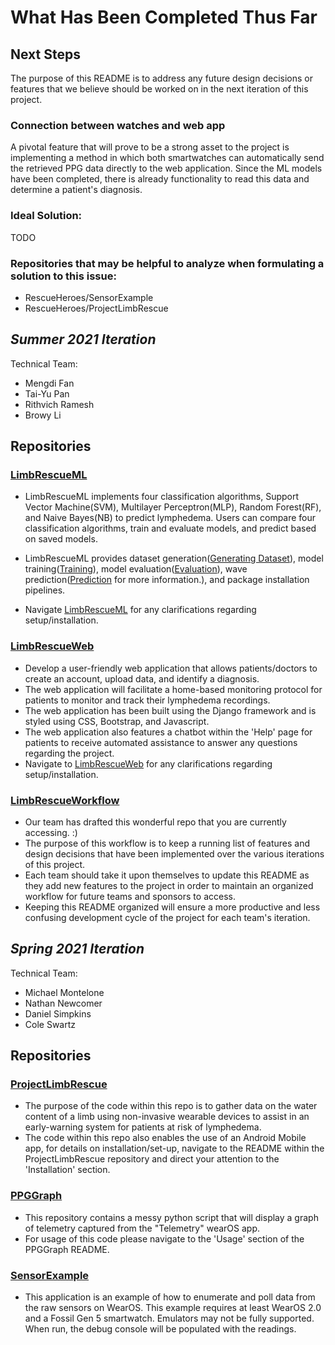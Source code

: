 # What Has Been Completed Thus Far

## Next Steps
The purpose of this README is to address any future design decisions or features that we believe should be worked on in the next iteration of this project.

### Connection between watches and web app
A pivotal feature that will prove to be a strong asset to the project is implementing a method in which both smartwatches can automatically send the retrieved PPG data directly to the web application. Since the ML models have been completed, there is already functionality to read this data and determine a patient's diagnosis. 

### Ideal Solution:
TODO

### Repositories that may be helpful to analyze when formulating a solution to this issue:
- RescueHeroes/SensorExample
- RescueHeroes/ProjectLimbRescue

## *Summer 2021 Iteration*

Technical Team:
-  Mengdi Fan 
-  Tai-Yu Pan
-  Rithvich Ramesh
-  Browy Li

## Repositories
### [LimbRescueML](https://github.com/Rescue-Heroes/LimbRescueML)
- LimbRescueML implements four classification algorithms, Support Vector Machine(SVM), Multilayer Perceptron(MLP), Random Forest(RF), and Naive Bayes(NB) to predict lymphedema. Users can compare four classification algorithms, train and evaluate models, and predict based on saved models.
- LimbRescueML provides dataset generation([Generating Dataset](https://github.com/Rescue-Heroes/LimbRescueML#getting-started)), model training([Training](https://github.com/Rescue-Heroes/LimbRescueML#training)), model evaluation([Evaluation](https://github.com/Rescue-Heroes/LimbRescueML/blob/main/docs/evaluation.md)), wave prediction([Prediction](https://github.com/Rescue-Heroes/LimbRescueML/blob/main/docs/prediction.md) for more information.), and package installation pipelines.

- Navigate [LimbRescueML](https://github.com/Rescue-Heroes/LimbRescueML) for any clarifications regarding setup/installation.

### [LimbRescueWeb](https://github.com/Rescue-Heroes/LimbRescueWeb)
- Develop a user-friendly web application that allows patients/doctors to create an account, upload data, and identify a diagnosis. 
- The web application will facilitate a home-based monitoring protocol for patients to monitor and track their lymphedema recordings.
- The web application has been built using the Django framework and is styled using CSS, Bootstrap, and Javascript. 
- The web application also features a chatbot within the 'Help' page for patients to receive automated assistance to answer any questions regarding the project.
- Navigate to [LimbRescueWeb](https://github.com/Rescue-Heroes/LimbRescueWeb) for any clarifications regarding setup/installation.

### [LimbRescueWorkflow](https://github.com/Rescue-Heroes/LimbRescueWorkflow)
- Our team has drafted this wonderful repo that you are currently accessing. :)
- The purpose of this workflow is to keep a running list of features and design decisions that have been implemented over the various iterations of this project.
- Each team should take it upon themselves to update this README as they add new features to the project in order to maintain an organized workflow for future teams and sponsors to access. 
- Keeping this README organized will ensure a more productive and less confusing development cycle of the project for each team's iteration.

## *Spring 2021 Iteration*

Technical Team:
-  Michael Montelone
-  Nathan Newcomer
-  Daniel Simpkins
-  Cole Swartz

## Repositories
### [ProjectLimbRescue](https://github.com/Rescue-Heroes/ProjectLimbRescue)
- The purpose of the code within this repo is to gather data on the water content of a limb using non-invasive wearable devices to assist in an early-warning system for patients at risk of lymphedema.
- The code within this repo also enables the use of an Android Mobile app, for details on installation/set-up, navigate to the README within the ProjectLimbRescue repository and direct your attention to the 'Installation' section.

### [PPGGraph](https://github.com/Rescue-Heroes/PPGGraph)
- This repository contains a messy python script that will display a graph of telemetry captured from the "Telemetry" wearOS app.
- For usage of this code please navigate to the 'Usage' section of the PPGGraph README.

### [SensorExample](https://github.com/Rescue-Heroes/SensorExample)
- This application is an example of how to enumerate and poll data from the raw sensors on WearOS. This example requires at least WearOS 2.0 and a Fossil Gen 5 smartwatch. Emulators may not be fully supported. When run, the debug console will be populated with the readings.

